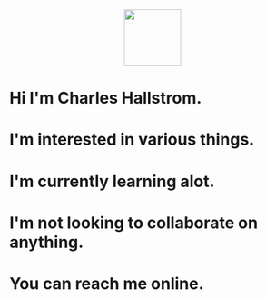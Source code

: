 
<div id="header" align="center">
  <img src="https://media.giphy.com/media/gjrYDwbjnK8x36xZIO/giphy.gif" width="100"/>
</div>

# Hi I'm Charles Hallstrom.
# I'm interested in various things.
# I'm currently learning alot.
# I'm not looking to collaborate on anything.
# You can reach me online.
